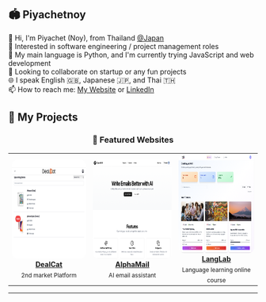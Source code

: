 ## 🏟️ Piyachetnoy

👋 Hi, I'm Piyachet (Noy), from Thailand [@Japan](https://maps.app.goo.gl/BmJ658wHbkWp6T147)<br>
👀 Interested in software engineering / project management roles<br>
🌱 My main language is Python, and I'm currently trying JavaScript and web development<br>
💞️ Looking to collaborate on startup or any fun projects<br>
🌐 I speak English 🇬🇧, Japanese 🇯🇵, and Thai 🇹🇭<br>
📫 How to reach me: [My Website](https://piyachetnoy.github.io/piyachet-portfolio/) or [LinkedIn](https://www.linkedin.com/in/piyachet-p2145/)<br>

## 🌟 My Projects

<div align="center">

### 🚀 Featured Websites

<table>
  <tr>
          <td align="center" width="300">
        <a href="https://dealcat.vercel.app" target="_blank">
          <img src="DeaLCat-shot.png" width="300" height="200" alt="DealCat" style="border-radius: 12px;" />
          <br />
          <b>DealCat</b>
        </a>
        <br />
        <sub>2nd market Platform</sub>
      </td>
      <td align="center" width="300">
        <a href="https://www.alphamail.ink" target="_blank">
          <img src="alphamailHomepage.png" width="300" height="200" alt="AlphaMail" style="border-radius: 12px;" />
          <br />
          <b>AlphaMail</b>
        </a>
        <br />
        <sub>AI email assistant</sub>
      </td>
      <td align="center" width="300">
        <a href="https://langlab-web.vercel.app/login" target="_blank">
          <img src="langlab.png" width="300" height="200" alt="LangLab" style="border-radius: 12px;" />
          <br />
          <b>LangLab</b>
        </a>
        <br />
        <sub>Language learning online course</sub>
      </td>
  </tr>
</table>

</div>

---
